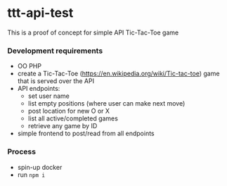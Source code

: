 # ttt-api-test

This is a proof of concept for simple API Tic-Tac-Toe game

### Development requirements
- OO PHP
- create a Tic-Tac-Toe (https://en.wikipedia.org/wiki/Tic-tac-toe) game that is served over the API
- API endpoints:
  - set user name
  - list empty positions (where user can make next move)
  - post location for new O or X
  - list all active/completed games
  - retrieve any game by ID
- simple frontend to post/read from all endpoints

### Process
- spin-up docker
- run `npm i`
